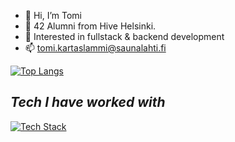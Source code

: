 - 👋 Hi, I’m Tomi
- 👀 42 Alumni from Hive Helsinki.
- 🚀 Interested in fullstack & backend development
- 📫 tomi.kartaslammi@saunalahti.fi


[![Top Langs](https://github-readme-stats.vercel.app/api/top-langs/?username=tkartasl&theme=tokyonight&size_weight=0.5&count_weight=0.5&layout=compact)](https://github.com/anuraghazra/github-readme-stats)

*Tech I have worked with*
-----
[![Tech Stack](https://skillicons.dev/icons?i=c,cpp,kotlin,js,python,nodejs,react,gradle,ktor,docker,linux,bash,vite)](https://skillicons.dev)
<!---
tkartasl/tkartasl is a ✨ special ✨ repository because its `README.md` (this file) appears on your GitHub profile.
You can click the Preview link to take a look at your changes.
--->
